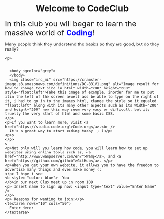 <html>
  <h1 style="text-align: center">Welcome to CodeClub </h1>


  <body> <font size="5">
    In this club you will began to learn the massive world of
    <b style= "color: Blue">Coding</b>! </font>
    <p>Many people think they understand the basics so they are good, but do they really? </p>


    <p>


      <body bgcolor="grey">
      </body>
      <img class="irc_mi" src="https://cramster-image.s3.amazonaws.com/definitions/DC-831V1.png" alt="Image result for how to change text size in html" width="200" height="200" style="float:left">Take this image of example, inorder for me to put itin the left of the screen aswell ass be able to type on the right of it, i had to go in to the images html, change the style so it equaled "float:left" along with its many other aspects such as its Width="200" and height="200" now this may seem very easy or difficult, but its truelly the very start of html and some basic CSS.
    </p>
    <p>If you want to learn more, visit <a href="https://studio.code.org">Code.org</a>.<br />
      It's a great way to start coding today! ;-)</p>
    <p>s
    </p>
    s
    <p>Not only will you learn how code, you will learn how to set up websites using online tools such as, <a href="http://www.wampserver.com/en/">Wamp</a>, and <a href="https://github.com/github">GitHub</a>. </p>
    <p>When you get your own website, it allows you to have the freedom to advertise many things and even make money (:
    </p> I hope i see
    <b style= "color: blue">  You
    </b>in our next Club meet up in room 109.
    <p> Insert name to sign up now: <input type="text" value="Enter Name" />
    </p>
    <p> Reasons for wanting to join:</p>
    <textarea rows="10" cols="50">
      Enter Here:
    </textarea>
  </body>

</html>
